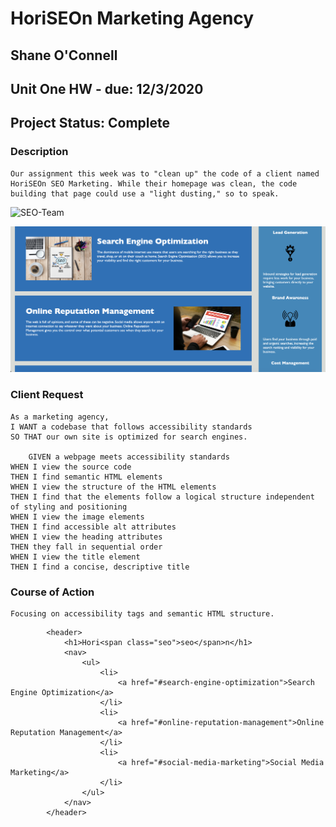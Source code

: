 # __HoriSEOn Marketing Agency__
## Shane O'Connell
## Unit One HW - due: 12/3/2020
## Project Status: Complete

### __Description__
    Our assignment this week was to "clean up" the code of a client named HoriSEOn SEO Marketing. While their homepage was clean, the code building that page could use a "light dusting," so to speak.  


![SEO-Team](assets/images/screenshot-team.png)

![SEO-Homepage](assets/images/screenshot2.png)

### __Client Request__
    As a marketing agency, 
    I WANT a codebase that follows accessibility standards
    SO THAT our own site is optimized for search engines.

        GIVEN a webpage meets accessibility standards
    WHEN I view the source code
    THEN I find semantic HTML elements
    WHEN I view the structure of the HTML elements
    THEN I find that the elements follow a logical structure independent of styling and positioning
    WHEN I view the image elements
    THEN I find accessible alt attributes
    WHEN I view the heading attributes
    THEN they fall in sequential order
    WHEN I view the title element
    THEN I find a concise, descriptive title

### __Course of Action__
    Focusing on accessibility tags and semantic HTML structure. 

  
``` <body>
        <header>
            <h1>Hori<span class="seo">seo</span>n</h1>
            <nav>
                <ul>
                    <li>
                        <a href="#search-engine-optimization">Search Engine Optimization</a>
                    </li>
                    <li>
                        <a href="#online-reputation-management">Online Reputation Management</a>
                    </li>
                    <li>
                        <a href="#social-media-marketing">Social Media Marketing</a>
                    </li>
                </ul>
            </nav>
        </header>
```
    



